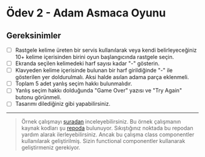 # Ödev 2 - Adam Asmaca Oyunu

## Gereksinimler
- [ ] Rastgele kelime üreten bir servis kullanılarak veya kendi belirleyeceğiniz 10+ kelime içerisinden birini oyun başlangıcında rastgele seçin.
- [ ] Ekranda seçilen kelimedeki harf sayısı kadar "-" gösterin.
- [ ] Klavyeden kelime içerisinde bulunan bir harf girildiğinde "-" ile gösterilen yer doldurulmalı. Aksi halde asılan adama parça eklenmeli.
- [ ] Toplam 5 adet yanlış seçim hakkı bulunmalıdır.
- [ ] Yanlış seçim hakkı dolduğunda "Game Over" yazısı ve "Try Again" butonu görünmeli.
- [ ] Tasarımı dilediğiniz gibi yapabilirsiniz.

----

> Örnek çalışmayı [şuradan](https://hangman-game.netlify.app/) inceleyebilirsiniz. Bu örnek çalışmanın kaynak kodları şu [repoda](https://github.com/react-puzzle-games/react-hangman) bulunuyor. Sıkıştığınız noktada bu repodan yardım alarak ilerleyebilirsiniz. Ancak bu çalışma class componentler kullanılarak geliştirilmiş. Sizin functional componentler kullanarak geliştirmeniz gerekiyor.



